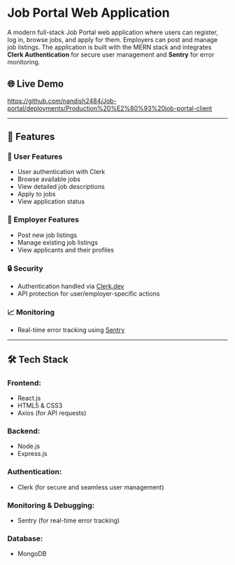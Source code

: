 # Job Portal Web Application

A modern full-stack Job Portal web application where users can register, log in, browse jobs, and apply for them. Employers can post and manage job listings. The application is built with the MERN stack and integrates **Clerk Authentication** for secure user management and **Sentry** for error monitoring.

## 🌐 Live Demo

https://github.com/nandish2484/Job-portal/deployments/Production%20%E2%80%93%20job-portal-client

---

## 📌 Features

### 👥 User Features
- User authentication with Clerk
- Browse available jobs
- View detailed job descriptions
- Apply to jobs
- View application status

### 🏢 Employer Features
- Post new job listings
- Manage existing job listings
- View applicants and their profiles

### 🔒 Security
- Authentication handled via [Clerk.dev](https://clerk.dev)
- API protection for user/employer-specific actions

### 📈 Monitoring
- Real-time error tracking using [Sentry](https://sentry.io)

---

## 🛠️ Tech Stack

### Frontend:
- React.js
- HTML5 & CSS3
- Axios (for API requests)

### Backend:
- Node.js
- Express.js

### Authentication:
- Clerk (for secure and seamless user management)

### Monitoring & Debugging:
- Sentry (for real-time error tracking)

### Database:
- MongoDB

